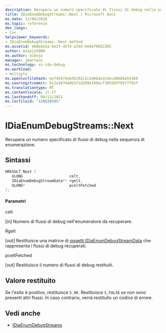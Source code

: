 ```yaml
---
description: Recupera un numero specificato di flussi di debug nella sequenza di enumerazione.
title: IDiaEnumDebugStreams::Next | Microsoft Docs
ms.date: 11/04/2016
ms.topic: reference
dev_langs:
- C++
helpviewer_keywords:
- IDiaEnumDebugStreams::Next method
ms.assetid: eb8eae5a-be27-45f4-a7bd-6e4ef0652385
author: mikejo5000
ms.author: mikejo
manager: jmartens
ms.technology: vs-ide-debug
ms.workload:
- multiple
ms.openlocfilehash: ee745674ebd5292c1c3d6b4a314ecd6684a55368
ms.sourcegitcommit: b12a38744db371d2894769ecf305585f9577792f
ms.translationtype: MT
ms.contentlocale: it-IT
ms.lasthandoff: 09/13/2021
ms.locfileid: "126630395"
---
```

# <a name="idiaenumdebugstreamsnext"></a>IDiaEnumDebugStreams::Next
Recupera un numero specificato di flussi di debug nella sequenza di enumerazione.

## <a name="syntax"></a>Sintassi

```C++
HRESULT Next ( 
   ULONG                     celt,
   IDiaEnumDebugStreamData** rgelt,
   ULONG*                    pceltFetched
);
```

#### <a name="parameters"></a>Parametri
 celt

[in] Numero di flussi di debug nell'enumeratore da recuperare.

 Rgelt

[out] Restituisce una matrice di [oggetti IDiaEnumDebugStreamData](../../debugger/debug-interface-access/idiaenumdebugstreamdata.md) che rappresenta i flussi di debug recuperati.

 pceltFetched

[out] Restituisce il numero di flussi di debug restituiti.

## <a name="return-value"></a>Valore restituito
 Se l'esito è positivo, restituisce `S_OK`. Restituisce `S_FALSE` se non sono presenti altri flussi. In caso contrario, verrà restituito un codice di errore.

## <a name="see-also"></a>Vedi anche
- [IDiaEnumDebugStreams](../../debugger/debug-interface-access/idiaenumdebugstreams.md)
